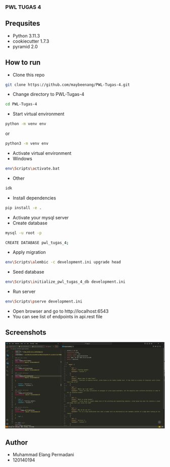 ### PWL TUGAS 4

## Prequsites

- Python 3.11.3
- cookiecutter 1.7.3
- pyramid 2.0

## How to run

- Clone this repo

```bash
git clone https://github.com/maybeenang/PWL-Tugas-4.git
```

- Change directory to PWL-Tugas-4

```bash
cd PWL-Tugas-4
```

- Start virtual environment

```bash
python -m venv env
```

or

```bash
python3 -m venv env
```

- Activate virtual environment
- Windows

```bash
env\Scripts\activate.bat
```

- Other

```bash
idk
```

- Install dependencies

```bash
pip install -e .
```

- Activate your mysql server
- Create database

```bash
mysql -u root -p
```

```bash
CREATE DATABASE pwl_tugas_4;
```

- Apply migration

```bash
env\Scripts\alembic -c development.ini upgrade head
```

- Seed database

```bash
env\Scripts\initialize_pwl_tugas_4_db development.ini
```

- Run server

```bash
env\Scripts\pserve development.ini
```

- Open browser and go to http://localhost:6543
- You can see list of endpoints in api.rest file

## Screenshots

![image](./docs/ss.png)

## Author

- Muhammad Elang Permadani
- 120140194

